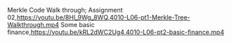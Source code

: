 Merkle Code Walk through; Assignment 02,https://youtu.be/8Hl_9Wg_8WQ,4010-L06-pt1-Merkle-Tree-Walkthrough.mp4
Some basic finance,https://youtu.be/kRL2dWC2Ug4,4010-L06-pt2-basic-finance.mp4
